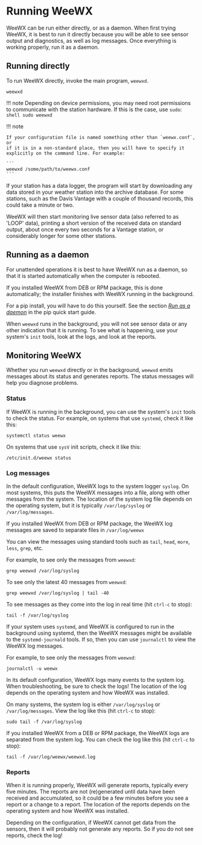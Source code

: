 # Running WeeWX

WeeWX can be run either directly, or as a daemon. When first trying WeeWX, it
is best to run it directly because you will be able to see sensor output and
diagnostics, as well as log messages. Once everything is working properly, run
it as a daemon.

## Running directly

To run WeeWX directly, invoke the main program, `weewxd`.

```shell
weewxd
```

!!! note
    Depending on device permissions, you may need root permissions to
    communicate with the station hardware.  If this is the case, use `sudo`:
    ```shell
    sudo weewxd
    ```

!!! note
    
    If your configuration file is named something other than `weewx.conf`, or
    if it is in a non-standard place, then you will have to specify it
    explicitly on the command line. For example:

    ```
    weewxd /some/path/to/weewx.conf
    ```

If your station has a data logger, the program will start by downloading any
data stored in your weather station into the archive database. For some
stations, such as the Davis Vantage with a couple of thousand records, this
could take a minute or two.

WeeWX will then start monitoring live sensor data (also referred to as 'LOOP'
data), printing a short version of the received data on standard output, about
once every two seconds for a Vantage station, or considerably longer for some
other stations.


## Running as a daemon

For unattended operations it is best to have WeeWX run as a daemon, so that
it is started automatically when the computer is rebooted.

If you installed WeeWX from DEB or RPM package, this is done automatically;
the installer finishes with WeeWX running in the background.

For a pip install, you will have to do this yourself. See the section [_Run as
a daemon_](../quickstarts/pip.md#run-as-a-daemon) in the pip quick start guide.

When `weewxd` runs in the background, you will not see sensor data or any
other indication that it is running.  To see what is happening, use your
system's `init` tools, look at the logs, and look at the reports.


## Monitoring WeeWX

Whether you run `weewxd` directly or in the background, `weewxd` emits
messages about its status and generates reports.  The status messages will
help you diagnose problems.

### Status

If WeeWX is running in the background, you can use the system's `init` tools
to check the status.  For example, on systems that use `systemd`, check it
like this:
```{.shell .copy}
systemctl status weewx
```
On systems that use `sysV` init scripts, check it like this:
```{.shell .copy}
/etc/init.d/weewx status
```

### Log messages

In the default configuration, WeeWX logs to the system logger `syslog`. On most
systems, this puts the WeeWX messages into a file, along with other messages
from the system. The location of the system log file depends on the operating
system, but it is typically `/var/log/syslog` or `/var/log/messages`.

If you installed WeeWX from DEB or RPM package, the WeeWX log messages are
saved to separate files in `/var/log/weewx`

You can view the messages using standard tools such as `tail`, `head`, `more`,
`less`, `grep`, etc.

For example, to see only the messages from `weewxd`:
```{.shell .copy}
grep weewxd /var/log/syslog
```
To see only the latest 40 messages from `weewxd`:
```{.shell .copy}
grep weewxd /var/log/syslog | tail -40
```
To see messages as they come into the log in real time (hit `ctrl-c` to stop):
```{.shell .copy}
tail -f /var/log/syslog
```

If your system uses `systemd`, and WeeWX is configured to run in the background
using systemd, then the WeeWX messages might be available to the
`systemd-journald` tools.  If so, then you can use `journalctl` to view the 
WeeWX log messages.

For example, to see only the messages from `weewxd`:
```{.shell .copy}
journalctl -u weewx
```




In its default configuration, WeeWX logs many events to the system log.  When
troubleshooting, be sure to check the logs! The location of the log depends on
the operating system and how WeeWX was installed.

On many systems, the system log is either `/var/log/syslog` or
`/var/log/messages`.  View the log like this (hit `ctrl-c` to stop):
```{.shell .copy}
sudo tail -f /var/log/syslog
```

If you installed WeeWX from a DEB or RPM package, the WeeWX logs are separated
from the system log.  You can check the log like this (hit `ctrl-c` to stop):
```{.shell .copy}
tail -f /var/log/weewx/weewxd.log
```

### Reports

When it is running properly, WeeWX will generate reports, typically every five
minutes.  The reports are not (re)generated until data have been received and
accumulated, so it could be a few minutes before you see a report or a change
to a report. The location of the reports depends on the operating system and
how WeeWX was installed.

Depending on the configuration, if WeeWX cannot get data from the sensors,
then it will probably not generate any reports.  So if you do not see reports,
check the log!
